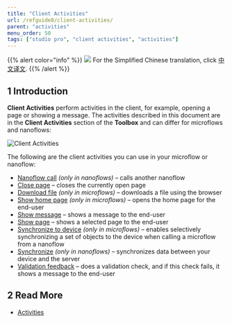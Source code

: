 ```yaml
---
title: "Client Activities"
url: /refguide8/client-activities/
parent: "activities"
menu_order: 50
tags: ["studio pro", "client activities", "activities"]
---
```


{{% alert color="info" %}}
<img src="attachments/chinese-translation/china.png" style="display: inline-block; margin: 0" /> For the Simplified Chinese translation, click [中文译文](https://cdn.mendix.tencent-cloud.com/documentation/refguide8/client-activities.pdf).
{{% /alert %}}

## 1 Introduction

**Client Activities** perform activities in the client, for example, opening a page or showing a message. The activities described in this document are in the **Client Activities** section of the **Toolbox** and can differ for microflows and nanoflows:

![Client Activities](/attachments/refguide8/modeling/application-logic/activities/client-activities/client-activities.png)

The following are the client activities you can use in your microflow or nanoflow:

* [Nanoflow call](/refguide8/nanoflow-call/) *(only in nanoflows)* – calls another nanoflow
* [Close page](/refguide8/close-page/) – closes the currently open page
* [Download file](/refguide8/download-file/) *(only in microflows)* – downloads a file using the browser
* [Show home page](/refguide8/show-home-page/) *(only in microflows)* – opens the home page for the end-user 
* [Show message](/refguide8/show-message/) – shows a message to the end-user
* [Show page](/refguide8/show-page/) – shows a selected page to the end-user 
* [Synchronize to device](/refguide8/synchronize-to-device/) *(only in microflows)* – enables selectively synchronizing a set of objects to the device when calling a microflow from a nanoflow
* [Synchronize](/refguide8/synchronize/) *(only in nanoflows)* – synchronizes data between your device and the server
* [Validation feedback](/refguide8/validation-feedback/) – does a validation check, and if this check fails, it shows a message to the end-user


## 2 Read More

* [Activities](/refguide8/activities/)

